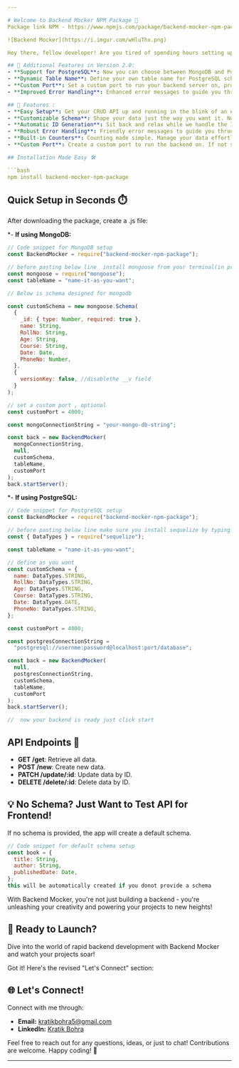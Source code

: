 ```yaml
---

# Welcome to Backend Mocker NPM Package 🚀
Package link NPM - https://www.npmjs.com/package/backend-mocker-npm-package

![Backend Mocker](https://i.imgur.com/wHluThx.png)

Hey there, fellow developer! Are you tired of spending hours setting up your backend infrastructure every time you start a new project? Say hello to **Backend Mocker** - your ultimate companion for rapid backend development!

## 🌟 Additional Features in Version 2.0:
- **Support for PostgreSQL**: Now you can choose between MongoDB and PostgreSQL for your backend database.
- **Dynamic Table Name**: Define your own table name for PostgreSQL schemas, giving you more flexibility in database management.
- **Custom Port**: Set a custom port to run your backend server on, providing greater control over your development environment.
- **Improved Error Handling**: Enhanced error messages to guide you through troubleshooting and debugging, ensuring a smoother development experience.

## 🌟 Features :
- **Easy Setup**: Get your CRUD API up and running in the blink of an eye.
- **Customizable Schema**: Shape your data just the way you want it. No more rigid structures!
- **Automatic ID Generation**: Sit back and relax while we handle the IDs for you.
- **Robust Error Handling**: Friendly error messages to guide you through the dark tunnels of debugging.
- **Built-in Counters**: Counting made simple. Manage your data effortlessly.
- **Custom Port**: Create a custom port to run the backend on. If not specified, the port will be automatically set to 3000.

## Installation Made Easy 🛠️

```bash
npm install backend-mocker-npm-package
```

## Quick Setup in Seconds ⏱️

After downloading the package, create a .js file:

\*- **If using MongoDB:**
```javascript
// Code snippet for MongoDB setup
const BackendMocker = require("backend-mocker-npm-package");

// before pasting below line  install mongoose from your terminal(in project directory) by typing  npm install mongoose
const mongoose = require("mongoose");
const tableName = "name-it-as-you-want";

// Below is schema designed for mongodb

const customSchema = new mongoose.Schema(
  {
    _id: { type: Number, required: true },
    name: String,
    RollNo: String,
    Age: String,
    Course: String,
    Date: Date,
    PhoneNo: Number,
  },
  {
    versionKey: false, //disablethe __v field
  }
);

// set a custom port , optional
const customPort = 4000;

const mongoConnectionString = "your-mongo-db-string";

const back = new BackendMocker(
  mongoConnectionString,
  null,
  customSchema,
  tableName,
  customPort
);
back.startServer();


```

\*- **If using PostgreSQL:**
```javascript
// Code snippet for PostgreSQL setup
const BackendMocker = require("backend-mocker-npm-package");

// before pasting below line make sure you install sequelize by typing   npm install sequelize  in terminal in your project directory
const { DataTypes } = require("sequelize");

const tableName = "name-it-as-you-want";

// define as you want
const customSchema = {
  name: DataTypes.STRING,
  RollNo: DataTypes.STRING,
  Age: DataTypes.STRING,
  Course: DataTypes.STRING,
  Date: DataTypes.DATE,
  PhoneNo: DataTypes.STRING,
};

const customPort = 4000;

const postgresConnectionString =
  "postgresql://usernme:password@localhost:port/database";

const back = new BackendMocker(
  null,
  postgresConnectionString,
  customSchema,
  tableName,
  customPort
);
back.startServer();

//  now your backend is ready just click start

```

## API Endpoints 📡

- **GET /get**: Retrieve all data.
- **POST /new**: Create new data.
- **PATCH /update/:id**: Update data by ID.
- **DELETE /delete/:id**: Delete data by ID.

## 💡 No Schema? Just Want to Test API for Frontend!

If no schema is provided, the app will create a default schema. 

```javascript
// Code snippet for default schema setup
const book = {
  title: String,
  author: String,
  publishedDate: Date,
};
this will be automatically created if you donot provide a schema
```

With Backend Mocker, you're not just building a backend - you're unleashing your creativity and powering your projects to new heights!

## 🚀 Ready to Launch?

Dive into the world of rapid backend development with Backend Mocker and watch your projects soar!

Got it! Here's the revised "Let's Connect" section:

## 🌐 Let's Connect!

Connect with me through:

- **Email:** kratikbohra5@gmail.com
- **LinkedIn:** [Kratik Bohra](https://www.linkedin.com/in/kratik-bohra-11a39a195/)

Feel free to reach out for any questions, ideas, or just to chat! Contributions are welcome. Happy coding! 🎉

---
```

